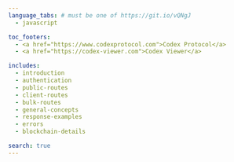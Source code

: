 ```yaml
---
language_tabs: # must be one of https://git.io/vQNgJ
  - javascript

toc_footers:
  - <a href="https://www.codexprotocol.com">Codex Protocol</a>
  - <a href="https://codex-viewer.com">Codex Viewer</a>

includes:
  - introduction
  - authentication
  - public-routes
  - client-routes
  - bulk-routes
  - general-concepts
  - response-examples
  - errors
  - blockchain-details

search: true
---
```

